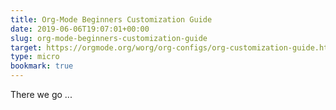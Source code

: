 ```yaml
---
title: Org-Mode Beginners Customization Guide
date: 2019-06-06T19:07:01+00:00
slug: org-mode-beginners-customization-guide
target: https://orgmode.org/worg/org-configs/org-customization-guide.html
type: micro
bookmark: true
---
```

There we go ...